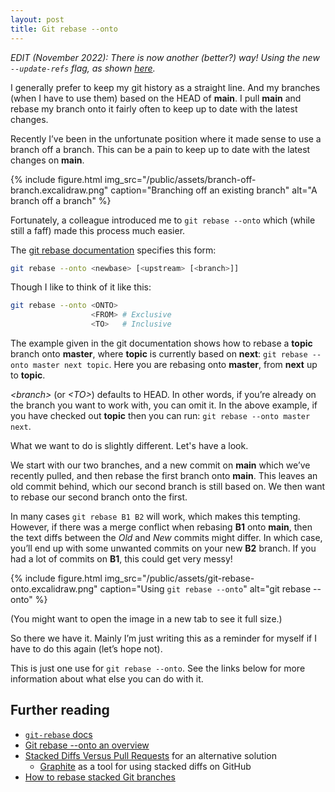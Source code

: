 ```yaml
---
layout: post
title: Git rebase --onto
---
```


<!-- markdownlint-disable MD033 -->

*EDIT (November 2022): There is now another (better?) way! Using the new `--update-refs` flag, as shown [here](https://adamj.eu/tech/2022/10/15/how-to-rebase-stacked-git-branches/).*

I generally prefer to keep my git history as a straight line. And my branches (when I have to use them) based on the HEAD of **main**. I pull **main** and rebase my branch onto it fairly often to keep up to date with the latest changes.

Recently I’ve been in the unfortunate position where it made sense to use a branch off a branch. This can be a pain to keep up to date with the latest changes on **main**.

{% include figure.html
  img_src="/public/assets/branch-off-branch.excalidraw.png"
  caption="Branching off an existing branch"
  alt="A branch off a branch"
%}

Fortunately, a colleague introduced me to `git rebase --onto` which (while still a faff) made this process much easier.

The [git rebase documentation](https://git-scm.com/docs/git-rebase) specifies this form:

```bash
git rebase --onto <newbase> [<upstream> [<branch>]]
```

Though I like to think of it like this:

```bash
git rebase --onto <ONTO>
                  <FROM> # Exclusive
                  <TO>   # Inclusive
```

The example given in the git documentation shows how to rebase a **topic** branch onto **master**, where **topic** is currently based on **next**: `git rebase --onto master next topic`. Here you are rebasing onto **master**, from **next** up to **topic**.

*\<branch\>* (or *\<TO\>*) defaults to HEAD. In other words, if you’re already on the branch you want to work with, you can omit it. In the above example, if you have checked out **topic** then you can run: `git rebase --onto master next`.

What we want to do is slightly different. Let's have a look.

We start with our two branches, and a new commit on **main** which we’ve recently pulled, and then rebase the first branch onto **main**. This leaves an old commit behind, which our second branch is still based on. We then want to rebase our second branch onto the first.

In many cases `git rebase B1 B2` will work, which makes this tempting. However, if there was a merge conflict when rebasing **B1** onto **main**, then the text diffs between the *Old* and *New* commits might differ. In which case, you’ll end up with some unwanted commits on your new **B2** branch. If you had a lot of commits on **B1**, this could get very messy!

{% include figure.html
  img_src="/public/assets/git-rebase-onto.excalidraw.png"
  caption="Using `git rebase --onto`"
  alt="git rebase --onto"
%}

(You might want to open the image in a new tab to see it full size.)

So there we have it. Mainly I’m just writing this as a reminder for myself if I have to do this again (let’s hope not).

This is just one use for `git rebase --onto`. See the links below for more information about what else you can do with it.

## Further reading

- [`git-rebase` docs](https://git-scm.com/docs/git-rebase)
- [Git rebase --onto an overview](https://womanonrails.com/git-rebase-onto)
- [Stacked Diffs Versus Pull Requests](https://jg.gg/2018/09/29/stacked-diffs-versus-pull-requests/) for an alternative solution
  - [Graphite](https://graphite.dev/) as a tool for using stacked diffs on GitHub
- [How to rebase stacked Git branches](https://adamj.eu/tech/2022/10/15/how-to-rebase-stacked-git-branches/)
